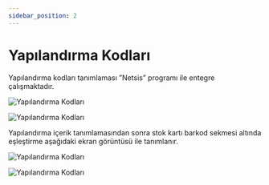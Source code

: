```yaml
---
sidebar_position: 2
---
```


# Yapılandırma Kodları

Yapılandırma kodları tanımlaması ”Netsis” programı ile entegre çalışmaktadır. 

![Yapılandırma Kodları](/img/moduller/yapilandirma-kodlari-1.png)

![Yapılandırma Kodları](/img/moduller/yapilandirma-kodlari-2.png)

Yapılandırma içerik tanımlamasından sonra stok kartı barkod sekmesi altında eşleştirme aşağıdaki ekran görüntüsü ile tanımlanır.

![Yapılandırma Kodları](/img/moduller/yapilandirma-kodlari-3.png)

![Yapılandırma Kodları](/img/moduller/yapilandirma-kodlari-4.png)